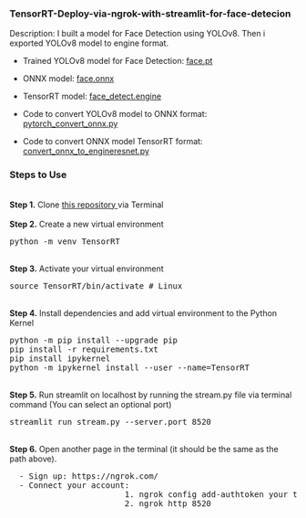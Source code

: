 ### TensorRT-Deploy-via-ngrok-with-streamlit-for-face-detecion
Description:
  I built a model for Face Detection using YOLOv8. Then i exported YOLOv8 model to engine format.
  - Trained YOLOv8 model for Face Detection: <a href= "https://drive.google.com/file/d/17BhPnTdBkKJH7UF6qD5dSp6E0Ag7dqFg/view?usp=sharing"> face.pt </a>
  - ONNX model: <a href= "https://drive.google.com/file/d/1TR48GOOgYUzMM1fgF_B6ooao5zdE0xpC/view?usp=sharing"> face.onnx </a>
  - TensorRT  model: <a href= "https://drive.google.com/file/d/1bL9nGekteTBkzy0Ocff0E8JZHMhW36vo/view?usp=sharing"> face_detect.engine </a>
  - Code to convert YOLOv8 model to ONNX format:  <a href= "https://github.com/makhmudjumanazarov/TensorRT-Deploy-via-ngrok-with-streamlit-for-face-detecion/blob/main/pytorch_convert_onnx.py"> pytorch_convert_onnx.py </a>
  
  - Code to convert ONNX model TensorRT format: <a href= "https://github.com/makhmudjumanazarov/TensorRT-Deploy-via-ngrok-with-streamlit-for-face-detecion/blob/main/convert_onnx_to_engineresnet.py"> convert_onnx_to_engineresnet.py </a>

### Steps to Use
<br />
<b>Step 1.</b> Clone <a href= "https://github.com/makhmudjumanazarov/TensorRT-Deploy-via-ngrok-with-streamlit-for-face-detecion.git">this repository </a>
via Terminal
<br/><br/>
<b>Step 2.</b> Create a new virtual environment 
<pre>
python -m venv TensorRT
</pre> 
<br/>
<b>Step 3.</b> Activate your virtual environment
<pre>
source TensorRT/bin/activate # Linux
</pre>
<br/>
<b>Step 4.</b> Install dependencies and add virtual environment to the Python Kernel
<pre>
python -m pip install --upgrade pip
pip install -r requirements.txt 
pip install ipykernel
python -m ipykernel install --user --name=TensorRT
</pre>
<br/>
<b>Step 5.</b> Run streamlit on localhost by running the stream.py file via terminal command (You can select an optional port)
<pre>
streamlit run stream.py --server.port 8520
</pre>

<br/>
<b>Step 6.</b> Open another page in the terminal (it should be the same as the path above). 
<pre>
  - Sign up: https://ngrok.com/
  - Connect your account: 
                        1. ngrok config add-authtoken your token
                        2. ngrok http 8520
</pre>
<br/>

